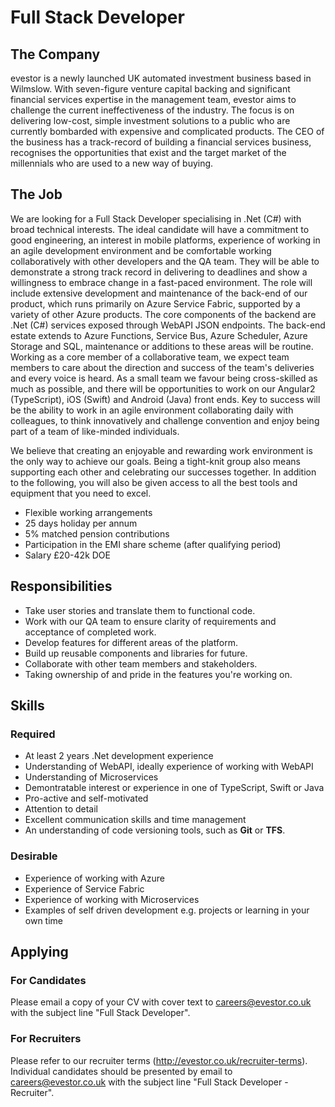 # Full Stack Developer

## The Company

evestor is a newly launched UK automated investment business based in Wilmslow. With seven-figure venture capital backing and significant financial services expertise in the management team, evestor aims to challenge the current ineffectiveness of the industry. The focus is on delivering low-cost, simple investment solutions to a public who are currently bombarded with expensive and complicated products.  The CEO of the business has a track-record of building a financial services business, recognises the opportunities that exist and the target market of the millennials who are used to a new way of buying.

## The Job

We are looking for a Full Stack Developer specialising in .Net (C#) with broad technical interests. The ideal candidate will have a commitment to good engineering, an interest in mobile platforms, experience of working in an agile development environment and be comfortable working collaboratively with other developers and the QA team. They will be able to demonstrate a strong track record in delivering to deadlines and show a willingness to embrace change in a fast-paced environment.
The role will include extensive development and maintenance of the back-end of our product, which runs primarily on Azure Service Fabric, supported by a variety of other Azure products. The core components of the backend are .Net (C#) services exposed through WebAPI JSON endpoints.
The back-end estate extends to Azure Functions, Service Bus, Azure Scheduler, Azure Storage and SQL, maintenance or additions to these areas will be routine.
Working as a core member of a collaborative team, we expect team members to care about the direction and success of the team's deliveries and every voice is heard.
As a small team we favour being cross-skilled as much as possible, and there will be opportunities to work on our Angular2 (TypeScript), iOS (Swift) and Android (Java) front ends.
Key to success will be the ability to work in an agile environment collaborating daily with colleagues, to think innovatively and challenge convention and enjoy being part of a team of like-minded individuals.

We believe that creating an enjoyable and rewarding work environment is the only way to achieve our goals. Being a tight-knit group also means supporting each other and celebrating our successes together.  In addition to the following, you will also be given access to all the best tools and equipment that you need to excel.

- Flexible working arrangements
- 25 days holiday per annum
- 5% matched pension contributions
- Participation in the EMI share scheme (after qualifying period)
- Salary £20-42k DOE

## Responsibilities
- Take user stories and translate them to functional code.
- Work with our QA team to ensure clarity of requirements and acceptance of completed work.
- Develop features for different areas of the platform.
- Build up reusable components and libraries for future.
- Collaborate with other team members and stakeholders.
- Taking ownership of and pride in the features you're working on.


## Skills

### Required

-	At least 2 years .Net development experience
-	Understanding of WebAPI, ideally experience of working with WebAPI
-	Understanding of Microservices
-	Demontratable interest or experience in one of TypeScript, Swift or Java
-	Pro-active and self-motivated
-	Attention to detail
-	Excellent communication skills and time management
-	An understanding of code versioning tools, such as **Git** or **TFS**.
 

### Desirable

-	Experience of working with Azure
-	Experience of Service Fabric
-	Experience of working with Microservices
-	Examples of self driven development e.g. projects or learning in your own time

## Applying

### For Candidates

Please email a copy of your CV with cover text to careers@evestor.co.uk with the subject line "Full Stack Developer".      

### For Recruiters

Please refer to our recruiter terms (http://evestor.co.uk/recruiter-terms). Individual candidates should be presented by email to careers@evestor.co.uk with the subject line "Full Stack Developer - Recruiter".  
